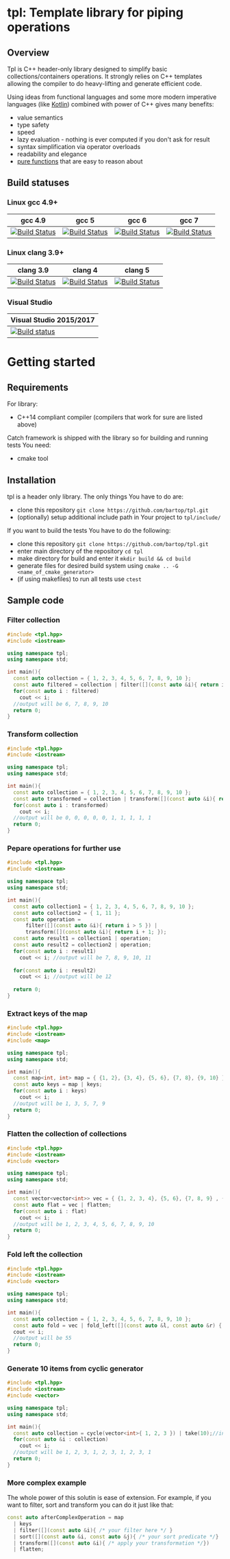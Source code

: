 # tpl: Template library for piping operations 

## Overview

Tpl is C++ header-only library designed to simplify basic collections/containers operations. It strongly relies on C++ templates allowing the compiler to do heavy-lifting and generate efficient code.

Using ideas from functional languages and some more modern imperative languages (like [Kotlin](https://kotlinlang.org/)) combined with power of C++ gives many benefits:
- value semantics
- type safety
- speed
- lazy evaluation - nothing is ever computed if you don't ask for result
- syntax simplification via operator overloads
- readability and elegance
- [pure functions](https://en.wikipedia.org/wiki/Pure_function) that are easy to reason about

## Build statuses

### Linux gcc 4.9+

| gcc 4.9 | gcc 5 | gcc 6 | gcc 7 |
| ------- | ----- | ----- | ----- |
| [![Build Status](https://travis-matrix-badges.herokuapp.com/repos/bartop/tpl/branches/master/4)](https://travis-ci.org/bartop/tpl) | [![Build Status](https://travis-matrix-badges.herokuapp.com/repos/bartop/tpl/branches/master/1)](https://travis-ci.org/bartop/tpl) | [![Build Status](https://travis-matrix-badges.herokuapp.com/repos/bartop/tpl/branches/master/2)](https://travis-ci.org/bartop/tpl) | [![Build Status](https://travis-matrix-badges.herokuapp.com/repos/bartop/tpl/branches/master/3)](https://travis-ci.org/bartop/tpl) 

### Linux clang 3.9+

| clang 3.9 | clang 4 | clang 5 |
| --------- | ------- | ------- | 
| [![Build Status](https://travis-matrix-badges.herokuapp.com/repos/bartop/tpl/branches/master/5)](https://travis-ci.org/bartop/tpl) | [![Build Status](https://travis-matrix-badges.herokuapp.com/repos/bartop/tpl/branches/master/6)](https://travis-ci.org/bartop/tpl) | [![Build Status](https://travis-matrix-badges.herokuapp.com/repos/bartop/tpl/branches/master/7)](https://travis-ci.org/bartop/tpl) |

### Visual Studio

| Visual Studio 2015/2017 |
| ------------------ |
| [![Build status](https://ci.appveyor.com/api/projects/status/g52jere64wcb5lw6?svg=true)](https://ci.appveyor.com/project/bartop/tpl)| 

# Getting started
## Requirements
For library:
- C++14 compliant compiler (compilers that work for sure are listed above)

Catch framework is shipped with the library so for building and running tests You need:
- cmake tool

## Installation
tpl is a header only library. The only things You have to do are:
- clone this repository `git clone https://github.com/bartop/tpl.git`
- (optionally) setup additional include path in Your project to `tpl/include/`

If you want to build the tests You have to do the following:
- clone this repository `git clone https://github.com/bartop/tpl.git`
- enter main directory of the repository `cd tpl`
- make directory for build and enter it `mkdir build && cd build`
- generate files for desired build system using `cmake .. -G <name_of_cmake_generator>`
- (if using makefiles) to run all tests use `ctest`
## Sample code

### Filter collection
```C++
#include <tpl.hpp>
#include <iostream>

using namespace tpl;
using namespace std;

int main(){
  const auto collection = { 1, 2, 3, 4, 5, 6, 7, 8, 9, 10 };
  const auto filtered = collection | filter([](const auto &i){ return i > 5 });
  for(const auto i : filtered)
    cout << i;
  //output will be 6, 7, 8, 9, 10
  return 0;
}
```

### Transform collection
```C++
#include <tpl.hpp>
#include <iostream>

using namespace tpl;
using namespace std;

int main(){
  const auto collection = { 1, 2, 3, 4, 5, 6, 7, 8, 9, 10 };
  const auto transformed = collection | transform([](const auto &i){ return i > 5; });//transform to booleans
  for(const auto i : transformed)
    cout << i;
  //output will be 0, 0, 0, 0, 0, 1, 1, 1, 1, 1
  return 0;
}
```

### Pepare operations for further use
```C++
#include <tpl.hpp>
#include <iostream>

using namespace tpl;
using namespace std;

int main(){
  const auto collection1 = { 1, 2, 3, 4, 5, 6, 7, 8, 9, 10 };
  const auto collection2 = { 1, 11 };
  const auto operation =
      filter([](const auto &i){ return i > 5 }) | 
      transform([](const auto &i){ return i + 1; });
  const auto result1 = collection1 | operation;
  const auto result2 = collection2 | operation;
  for(const auto i : result1)
    cout << i; //output will be 7, 8, 9, 10, 11
    
  for(const auto i : result2)
    cout << i; //output will be 12
    
  return 0;
}
```

### Extract keys of the map 
```C++
#include <tpl.hpp>
#include <iostream>
#include <map>

using namespace tpl;
using namespace std;

int main(){
  const map<int, int> map = { {1, 2}, {3, 4}, {5, 6}, {7, 8}, {9, 10} };
  const auto keys = map | keys;
  for(const auto i : keys)
    cout << i;
  //output will be 1, 3, 5, 7, 9
  return 0;
}
```
### Flatten the collection of collections
```C++
#include <tpl.hpp>
#include <iostream>
#include <vector>

using namespace tpl;
using namespace std;

int main(){
  const vector<vector<int>> vec = { {1, 2, 3, 4}, {5, 6}, {7, 8, 9} , {10} };
  const auto flat = vec | flatten;
  for(const auto i : flat)
    cout << i;
  //output will be 1, 2, 3, 4, 5, 6, 7, 8, 9, 10
  return 0;
}
```

### Fold left the collection
```C++
#include <tpl.hpp>
#include <iostream>
#include <vector>

using namespace tpl;
using namespace std;

int main(){
  const auto collection = { 1, 2, 3, 4, 5, 6, 7, 8, 9, 10 };
  const auto fold = vec | fold_left([](const auto &l, const auto &r) { return l + r; });
  cout << i;
  //output will be 55
  return 0;
}
```

### Generate 10 items from cyclic generator
```C++
#include <tpl.hpp>
#include <iostream>
#include <vector>

using namespace tpl;
using namespace std;

int main(){
  const auto collection = cycle(vector<int>{ 1, 2, 3 }) | take(10);//initializer list is not accepted, sadly
  for(const auto &i : collection)
    cout << i;
  //output will be 1, 2, 3, 1, 2, 3, 1, 2, 3, 1
  return 0;
}
```

### More complex example
The whole power of this solutin is ease of extension. For example, if you want to filter, sort and transform you can do it just like that:
```C++
const auto afterComplexOperation = map
  | keys
  | filter([](const auto &i){ /* your filter here */ }
  | sort([](const auto &i, const auto &j){ /* your sort predicate */}
  | transform([](const auto &i){ /* apply your transformation */})
  | flatten;
```

